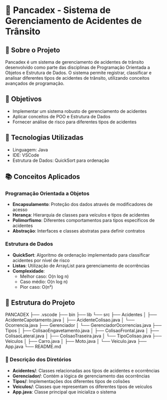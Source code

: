 # 🚗 Pancadex - Sistema de Gerenciamento de Acidentes de Trânsito

## 📝 Sobre o Projeto
Pancadex é um sistema de gerenciamento de acidentes de trânsito desenvolvido como parte das disciplinas de Programação Orientada a Objetos e Estrutura de Dados. O sistema permite registrar, classificar e analisar diferentes tipos de acidentes de trânsito, utilizando conceitos avançados de programação.

## 🎯 Objetivos
- Implementar um sistema robusto de gerenciamento de acidentes
- Aplicar conceitos de POO e Estrutura de Dados
- Fornecer análise de risco para diferentes tipos de acidentes

## 🔧 Tecnologias Utilizadas
- Linguagem: Java
- IDE: VSCode
- Estrutura de Dados: QuickSort para ordenação

## 📚 Conceitos Aplicados

### Programação Orientada a Objetos
- **Encapsulamento**: Proteção dos dados através de modificadores de acesso
- **Herança**: Hierarquia de classes para veículos e tipos de acidentes
- **Polimorfismo**: Diferentes comportamentos para tipos específicos de acidentes
- **Abstração**: Interfaces e classes abstratas para definir contratos

### Estrutura de Dados
- **QuickSort**: Algoritmo de ordenação implementado para classificar acidentes por nível de risco
- **Listas**: Utilização de ArrayList para gerenciamento de ocorrências
- **Complexidade**:
  - Melhor caso: O(n log n)
  - Caso médio: O(n log n)
  - Pior caso: O(n²)

## 📁 Estrutura do Projeto

PANCADEX
├── .vscode
├── bin
├── lib
└── src
├── Acidentes
│   ├── AcidenteCapotamento.java
│   ├── AcidenteColisao.java
│   └── Ocorrencia.java
├── Gerenciador
│   └── GerenciadorOcorrencias.java
├── Tipos
│   ├── ColisaoEngavetamento.java
│   ├── ColisaoFrontal.java
│   ├── ColisaoLateral.java
│   ├── ColisaoTraseira.java
│   └── TipoColisao.java
├── Veiculos
│   ├── Carro.java
│   ├── Moto.java
│   └── Veiculo.java
├── App.java
└── README.md


### 📂 Descrição dos Diretórios

- **Acidentes/**: Classes relacionadas aos tipos de acidentes e ocorrências
- **Gerenciador/**: Contém a lógica de gerenciamento das ocorrências
- **Tipos/**: Implementações dos diferentes tipos de colisões
- **Veiculos/**: Classes que representam os diferentes tipos de veículos
- **App.java**: Classe principal que inicializa o sistema
